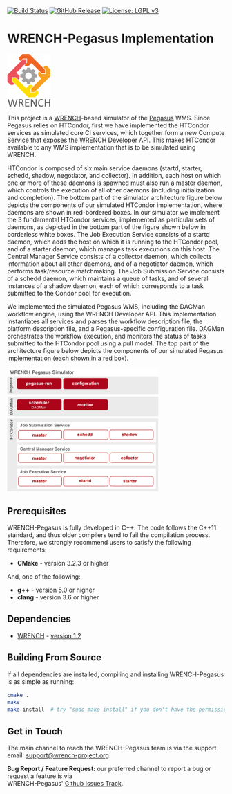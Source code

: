 [![Build Status][travis-badge]][travis-link]
[![GitHub Release][release-badge]][release-link]
[![License: LGPL v3][license-badge]](LICENSE.md)

# WRENCH-Pegasus Implementation

<img src="https://raw.githubusercontent.com/wrench-project/wrench/master/doc/images/logo-vertical.png" width="100" />

This project is a [WRENCH](http://wrench-project.org)-based simulator of the [Pegasus](https://pegasus.isi.edu) WMS. 
Since Pegasus relies on HTCondor, first we have implemented the HTCondor services as 
simulated core CI services, which together form a new Compute Service that exposes the 
WRENCH Developer API. This makes HTCondor available to any WMS implementation that is 
to be simulated using WRENCH.

HTCondor is composed of six main service daemons (startd, starter, schedd, shadow, 
negotiator, and collector). In addition, each host on which one or more of these 
daemons is spawned must also run a master daemon, which controls the execution of 
all other daemons (including initialization and completion). The bottom part of 
the simulator architecture figure below depicts the components of our simulated 
HTCondor implementation, where daemons are shown in red-bordered boxes. In our simulator 
we implement the 3 fundamental HTCondor services, implemented as particular sets 
of daemons, as depicted in the bottom part of the figure shown below in borderless 
white boxes. The Job Execution Service consists of a startd daemon, which adds the 
host on which it is running to the HTCondor pool, and of a starter daemon, which 
manages task executions on this host. The Central Manager Service consists of a 
collector daemon, which collects information about all other daemons, and of a 
negotiator daemon, which performs task/resource matchmaking. The Job Submission 
Service consists of a schedd daemon, which maintains a queue of tasks, and of 
several instances of a shadow daemon, each of which corresponds to a task submitted 
to the Condor pool for execution.

We implemented the simulated Pegasus WMS, including the DAGMan workflow engine, 
using the WRENCH Developer API. This implementation instantiates all services and 
parses the workflow description file, the platform description file, and a 
Pegasus-specific configuration file. DAGMan orchestrates the workflow execution, 
and monitors the status of tasks submitted to the HTCondor pool using a pull model.
The top part of the architecture figure below depicts the components of our 
simulated Pegasus implementation (each shown in a red box).

<img src="doc/images/wrench-pegasus-architecture.png" width="350" />


## Prerequisites

WRENCH-Pegasus is fully developed in C++. The code follows the C++11 standard, and thus older 
compilers tend to fail the compilation process. Therefore, we strongly recommend
users to satisfy the following requirements:

- **CMake** - version 3.2.3 or higher
  
And, one of the following:
- **g++** - version 5.0 or higher
- **clang** - version 3.6 or higher

## Dependencies

- [WRENCH](http://wrench-project.org/) - [version 1.2](https://github.com/wrench-project/wrench/releases/tag/v1.2)

## Building From Source

If all dependencies are installed, compiling and installing WRENCH-Pegasus is as simple as running:

```bash
cmake .
make
make install  # try "sudo make install" if you don't have the permission to write
```

## Get in Touch

The main channel to reach the WRENCH-Pegasus team is via the support email: 
[support@wrench-project.org](mailto:support@wrench-project.org).

**Bug Report / Feature Request:** our preferred channel to report a bug or request a feature is via  
WRENCH-Pegasus' [Github Issues Track](https://github.com/wrench-project/pegasus/issues).


[travis-badge]:             https://travis-ci.org/wrench-project/pegasus.svg?branch=master
[travis-link]:              https://travis-ci.org/wrench-project/pegasus
[license-badge]:            https://img.shields.io/badge/License-LGPL%20v3-blue.svg
[release-badge]:            https://img.shields.io/github/release/wrench-project/pegasus/all.svg
[release-link]:             https://github.com/wrench-project/pegasus/releases

